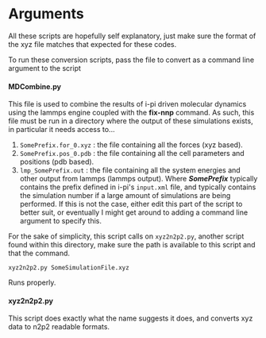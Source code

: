 # Arguments

All these scripts are hopefully self explanatory, just make sure the format of the xyz file matches that expected for these codes.

To run these conversion scripts, pass the file to convert as a command line argument to the script

#### MDCombine.py

This file is used to combine the results of i-pi driven molecular dynamics using the lammps engine coupled with the **fix-nnp** command.
As such, this file must be run in a directory where the output of these simulations exists, in particular it needs access to...
1. `SomePrefix.for_0.xyz` : the file containing all the forces (xyz based).
2. `SomePrefix.pos_0.pdb` : the file containing all the cell parameters and positions (pdb based).
3. `lmp_SomePrefix.out` : the file containing all the system energies and other output from lammps (lammps output).
Where ***SomePrefix*** typically contains the prefix defined in i-pi's `input.xml` file, and typically contains the simulation number if a large amount of simulations are being performed.
If this is not the case, either edit this part of the script to better suit, or eventually I might get around to adding a command line argument to specify this.

For the sake of simplicity, this script calls on `xyz2n2p2.py`, another script found within this directory, make sure the path is available to this script and that the command.
    
    xyz2n2p2.py SomeSimulationFile.xyz

Runs properly.

#### xyz2n2p2.py

This script does exactly what the name suggests it does, and converts xyz data to n2p2 readable formats.
